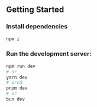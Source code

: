 ## Getting Started

### Install dependencies

```bash
npm i
```

### Run the development server:

```bash
npm run dev
# or
yarn dev
# orcd
pnpm dev
# or
bun dev
```
